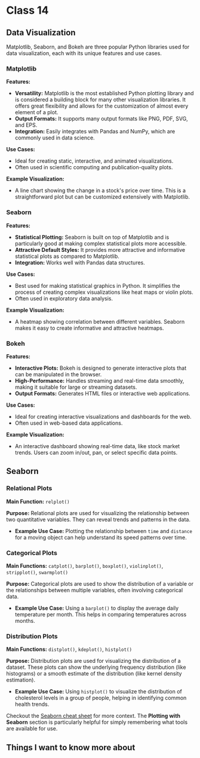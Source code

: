 # Class 14

## Data Visualization

Matplotlib, Seaborn, and Bokeh are three popular Python libraries used for data visualization, each with its unique features and use cases.

### Matplotlib

**Features:**
- **Versatility:** Matplotlib is the most established Python plotting library and is considered a building block for many other visualization libraries. It offers great flexibility and allows for the customization of almost every element of a plot.
- **Output Formats:** It supports many output formats like PNG, PDF, SVG, and EPS.
- **Integration:** Easily integrates with Pandas and NumPy, which are commonly used in data science.

**Use Cases:**
- Ideal for creating static, interactive, and animated visualizations.
- Often used in scientific computing and publication-quality plots.

**Example Visualization:**
- A line chart showing the change in a stock's price over time. This is a straightforward plot but can be customized extensively with Matplotlib.

### Seaborn

**Features:**
- **Statistical Plotting:** Seaborn is built on top of Matplotlib and is particularly good at making complex statistical plots more accessible.
- **Attractive Default Styles:** It provides more attractive and informative statistical plots as compared to Matplotlib.
- **Integration:** Works well with Pandas data structures.

**Use Cases:**
- Best used for making statistical graphics in Python. It simplifies the process of creating complex visualizations like heat maps or violin plots.
- Often used in exploratory data analysis.

**Example Visualization:**
- A heatmap showing correlation between different variables. Seaborn makes it easy to create informative and attractive heatmaps.

### Bokeh

**Features:**
- **Interactive Plots:** Bokeh is designed to generate interactive plots that can be manipulated in the browser.
- **High-Performance:** Handles streaming and real-time data smoothly, making it suitable for large or streaming datasets.
- **Output Formats:** Generates HTML files or interactive web applications.

**Use Cases:**
- Ideal for creating interactive visualizations and dashboards for the web.
- Often used in web-based data applications.

**Example Visualization:**
- An interactive dashboard showing real-time data, like stock market trends. Users can zoom in/out, pan, or select specific data points.

## Seaborn

### Relational Plots

**Main Function:** `relplot()`

**Purpose:** Relational plots are used for visualizing the relationship between two quantitative variables. They can reveal trends and patterns in the data.

- **Example Use Case:** Plotting the relationship between `time` and `distance` for a moving object can help understand its speed patterns over time.

### Categorical Plots

**Main Functions:** `catplot()`, `barplot()`, `boxplot()`, `violinplot()`, `stripplot()`, `swarmplot()`

**Purpose:** Categorical plots are used to show the distribution of a variable or the relationships between multiple variables, often involving categorical data.

- **Example Use Case:** Using a `barplot()` to display the average daily temperature per month. This helps in comparing temperatures across months.

### Distribution Plots

**Main Functions:** `distplot()`, `kdeplot()`, `histplot()`

**Purpose:** Distribution plots are used for visualizing the distribution of a dataset. These plots can show the underlying frequency distribution (like histograms) or a smooth estimate of the distribution (like kernel density estimation).

- **Example Use Case:** Using `histplot()` to visualize the distribution of cholesterol levels in a group of people, helping in identifying common health trends.

Checkout the [Seaborn cheat sheet](https://s3.amazonaws.com/assets.datacamp.com/blog_assets/Python_Seaborn_Cheat_Sheet.pdf) for more context. The **Plotting with Seaborn** section is particularly helpful for simply remembering what tools are available for use.

## Things I want to know more about
